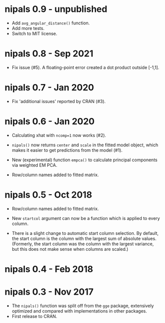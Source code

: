 # nipals 0.9 - unpublished

* Add `avg_angular_distance()` function.
* Add more tests.
* Switch to MIT license.

# nipals 0.8 - Sep 2021

* Fix issue (#5). A floating-point error created a dot product outside [-1,1].

# nipals 0.7 - Jan 2020

* Fix 'additional issues' reported by CRAN (#3).

# nipals 0.6 - Jan 2020

* Calculating xhat with `ncomp=1` now works (#2).

* `nipals()` now returns `center` and `scale` in the fitted model object, which makes it easier to get predictions from the model (#1).

* New (experimental) function `empca()` to calculate principal components via weighted EM PCA.

* Row/column names added to fitted matrix.

# nipals 0.5 - Oct 2018

* Row/column names added to fitted matrix.

* New `startcol` argument can now be a function which is applied to every column.

* There is a slight change to automatic start column selection. By default, the start column is the column with the largest sum of absolute values. (Formerly, the start column was the column with the largest variance, but this does not make sense when columns are scaled.)

# nipals 0.4 - Feb 2018


# nipals 0.3 - Nov 2017

* The `nipals()` function was split off from the `gge` package, extensively optimized and compared with implementations in other packages.
* First release to CRAN.
